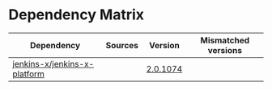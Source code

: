 # Dependency Matrix

Dependency | Sources | Version | Mismatched versions
---------- | ------- | ------- | -------------------
[jenkins-x/jenkins-x-platform](https://github.com/jenkins-x/jenkins-x-platform.git) |  | [2.0.1074](https://github.com/jenkins-x/jenkins-x-platform/releases/tag/v2.0.1074) | 
